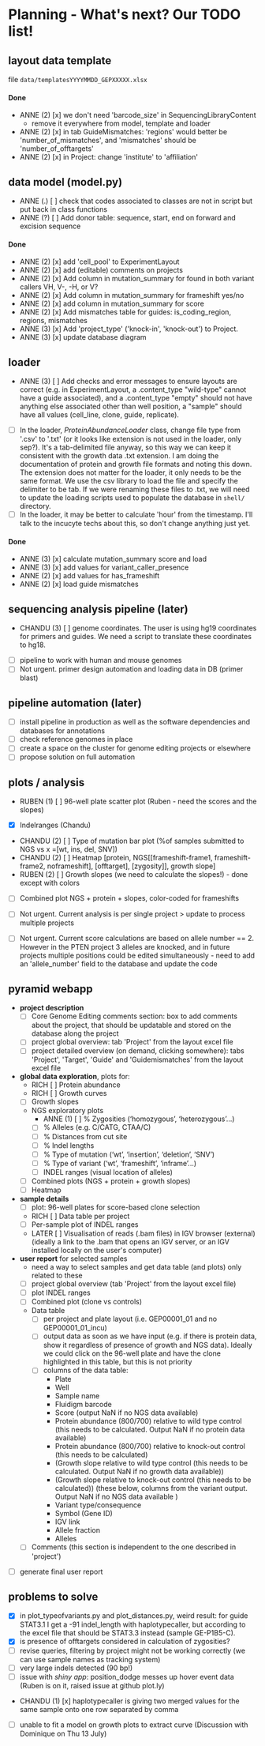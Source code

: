 # Planning - What's next? Our TODO list!

## layout data template
file `data/templatesYYYYMMDD_GEPXXXXX.xlsx`

#### Done
- ANNE (2) [x] we don't need 'barcode_size' in SequencingLibraryContent
  - remove it everywhere from model, template and loader
- ANNE (2) [x] in tab GuideMismatches: 'regions' would better be 'number_of_mismatches', and 'mismatches' should be 'number_of_offtargets'
- ANNE (2) [x] in Project: change 'institute' to 'affiliation'

## data model (model.py)
- ANNE (.) [ ] check that codes associated to classes are not in script but put back in class functions
- ANNE (?) [ ] Add donor table: sequence, start, end on forward and excision sequence

#### Done
- ANNE (2) [x] add 'cell_pool' to ExperimentLayout
- ANNE (2) [x] add (editable) comments on projects
- ANNE (2) [x] Add column in mutation_summary for found in both variant callers VH, V-, -H, or V?
- ANNE (2) [x] Add column in mutation_summary for frameshift yes/no
- ANNE (2) [x] add column in mutation_summary for score
- ANNE (2) [x] Add mismatches table for guides: is_coding_region, regions, mismatches
- ANNE (3) [x] Add 'project_type' ('knock-in', 'knock-out') to Project.
- ANNE (3) [x] update database diagram

## loader
- ANNE (3) [ ] Add checks and error messages to ensure layouts are correct (e.g. in ExperimentLayout, a .content_type "wild-type" cannot have a guide associated), and a .content_type "empty" should not have anything else associated other than well position, a "sample" should have all values (cell_line, clone, guide, replicate).
- [ ] In the loader, *ProteinAbundanceLoader* class, change file type from '.csv' to '.txt' (or it looks like extension is not used in the loader, only sep?). It's a tab-delimited file anyway, so this way we can keep it consistent with the growth data .txt extension. I am doing the documentation of protein and growth file formats and noting this down. The extension does not matter for the loader, it only needs to be the same format. We use the csv library to load the file and specify the delimiter to be tab. If we were renaming these files to .txt, we will need to update the loading scripts used to populate the database in `shell/` directory.
- [ ] In the loader, it may be better to calculate 'hour' from the timestamp. I'll talk to the incucyte techs about this, so don't change anything just yet.

#### Done
- ANNE (3) [x] calculate mutation_summary score and load
- ANNE (3) [x] add values for variant_caller_presence
- ANNE (2) [x] add values for has_frameshift
- ANNE (2) [x] load guide mismatches

## sequencing analysis pipeline (later)
- CHANDU (3) [ ] genome coordinates. The user is using hg19 coordinates for primers and guides. We need a script to translate these coordinates to hg18.
- [ ] pipeline to work with human and mouse genomes
- [ ] Not urgent. primer design automation and loading data in DB (primer blast)

## pipeline automation (later)
- [ ] install pipeline in production as well as the software dependencies and databases for annotations
- [ ] check reference genomes in place
- [ ] create a space on the cluster for genome editing projects or elsewhere
- [ ] propose solution on full automation

## plots / analysis
- RUBEN (1) [ ] 96-well plate scatter plot (Ruben - need the scores and the slopes)
- [x] Indelranges (Chandu)
- CHANDU (2) [ ] Type of mutation bar plot (%of samples submitted to NGS vs x =[wt, ins, del, SNV])
- CHANDU (2) [ ] Heatmap [protein, NGS[[frameshift-frame1, frameshift-frame2, noframeshift], [offtarget], [zygosity]], growth slope]
- RUBEN (2) [ ] Growth slopes (we need to calculate the slopes!) - done except with colors
- [ ] Combined plot NGS + protein + slopes, color-coded for frameshifts

- [ ] Not urgent. Current analysis is per single project > update to process multiple projects
- [ ] Not urgent. Current score calculations are based on allele number == 2. However in the PTEN project 3 alleles are knocked, and in future projects multiple positions could be edited simultaneously - need to add an 'allele_number' field to the database and update the code

## pyramid webapp
- **project description**
  - [ ] Core Genome Editing comments section: box to add comments about the project, that should be updatable and stored on the database along the project
  - [ ] project global overview: tab 'Project' from the layout excel file
  - [ ] project detailed overview (on demand, clicking somewhere): tabs 'Project', 'Target', 'Guide' and 'Guidemismatches' from the layout excel file
- **global data exploration**, plots for:
  - RICH [ ] Protein abundance
  - RICH [ ] Growth curves
  - [ ] Growth slopes
  - NGS exploratory plots
    - ANNE (1) [ ] % Zygosities (‘homozygous’, ‘heterozygous’…)
    - [ ] % Alleles (e.g. C/CATG, CTAA/C)
    - [ ] % Distances from cut site
    - [ ] % Indel lengths
    - [ ] % Type of mutation (‘wt’, ‘insertion’, ‘deletion’, ‘SNV’)
    - [ ] % Type of variant (‘wt’, ‘frameshift’, ‘inframe’...)
    - [ ] INDEL ranges (visual location of alleles)
  - [ ] Combined plots (NGS + protein + growth slopes)
  - [ ] Heatmap
- **sample details**
  - [ ] plot: 96-well plates for score-based clone selection
  - RICH [ ] Data table per project
  - [ ] Per-sample plot of INDEL ranges
  - LATER [ ] Visualisation of reads (.bam files) in IGV browser (external) (ideally a link to the .bam that opens an IGV server, or an IGV installed locally on the user's computer)
- **user report** for selected samples
  - need a way to select samples and get data table (and plots) only related to these
  - [ ] project global overview (tab 'Project' from the layout excel file)
  - [ ] plot INDEL ranges
  - [ ] Combined plot (clone vs controls)
  - Data table
    - [ ] per project and plate layout (i.e. GEP00001_01 and no GEP00001_01_incu)
    - [ ] output data as soon as we have input (e.g. if there is protein data, show it regardless of presence of growth and NGS data). Ideally we could click on the 96-well plate and have the clone highlighted in this table, but this is not priority
    - [ ] columns of the data table:
      - Plate
      - Well
      - Sample name
      - Fluidigm barcode
      - Score (output NaN if no NGS data available)
      - Protein abundance (800/700) relative to wild type control (this needs to be calculated. Output NaN if no protein data available)
      - Protein abundance (800/700) relative to knock-out control (this needs to be calculated)
      - (Growth slope relative to wild type control (this needs to be calculated. Output NaN if no growth data available))
      - (Growth slope relative to knock-out control (this needs to be calculated))
      (these below, columns from the variant output. Output NaN if no NGS data available )
      - Variant type/consequence
      - Symbol (Gene ID)
      - IGV link
      - Allele fraction
      - Alleles
  - [ ] Comments (this section is independent to the one described in 'project')
- [ ] generate final user report

## problems to solve
- [x] in plot_typeofvariants.py and plot_distances.py, weird result: for guide STAT3.1 I get a -91 indel_length with haplotypecaller, but according to the excel file that should be STAT3.3 instead (sample GE-P1B5-C).
- [x] is presence of offtargets considered in calculation of zygosities?
- [ ] revise queries, filtering by project might not be working correctly (we can use sample names as tracking system)
- [ ] very large indels detected (90 bp!)
- [ ] issue with *shiny app*: position_dodge messes up hover event data (Ruben is on it, raised issue at github plot.ly)
- CHANDU (1) [x] haplotypecaller is giving two merged values for the same sample onto one row separated by comma
- [ ] unable to fit a model on growth plots to extract curve (Discussion with Dominique on Thu 13 July)
